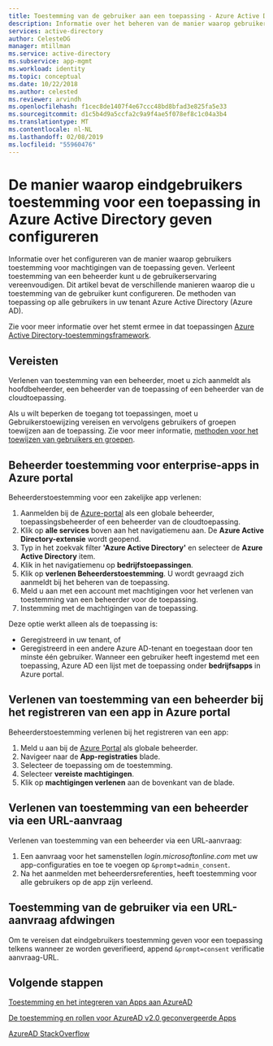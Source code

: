 ```yaml
---
title: Toestemming van de gebruiker aan een toepassing - Azure Active Directory configureren | Microsoft Docs
description: Informatie over het beheren van de manier waarop gebruikers toestemming voor machtigingen van de toepassing geven. Verleent toestemming van een beheerder kunt u de gebruikerservaring vereenvoudigen. Deze methoden zijn van toepassing op alle gebruikers in uw tenant Azure Active Directory (Azure AD).
services: active-directory
author: CelesteDG
manager: mtillman
ms.service: active-directory
ms.subservice: app-mgmt
ms.workload: identity
ms.topic: conceptual
ms.date: 10/22/2018
ms.author: celested
ms.reviewer: arvindh
ms.openlocfilehash: f1cec8de1407f4e67ccc48bd8bfad3e825fa5e33
ms.sourcegitcommit: d1c5b4d9a5ccfa2c9a9f4ae5f078ef8c1c04a3b4
ms.translationtype: MT
ms.contentlocale: nl-NL
ms.lasthandoff: 02/08/2019
ms.locfileid: "55960476"
---
```

# <a name="configure-the-way-end-users-consent-to-an-application-in-azure-active-directory"></a>De manier waarop eindgebruikers toestemming voor een toepassing in Azure Active Directory geven configureren
Informatie over het configureren van de manier waarop gebruikers toestemming voor machtigingen van de toepassing geven. Verleent toestemming van een beheerder kunt u de gebruikerservaring vereenvoudigen. Dit artikel bevat de verschillende manieren waarop die u toestemming van de gebruiker kunt configureren. De methoden van toepassing op alle gebruikers in uw tenant Azure Active Directory (Azure AD). 

Zie voor meer informatie over het stemt ermee in dat toepassingen [Azure Active Directory-toestemmingsframework](../develop/consent-framework.md).

## <a name="prerequisites"></a>Vereisten

Verlenen van toestemming van een beheerder, moet u zich aanmeldt als hoofdbeheerder, een beheerder van de toepassing of een beheerder van de cloudtoepassing.

Als u wilt beperken de toegang tot toepassingen, moet u Gebruikerstoewijzing vereisen en vervolgens gebruikers of groepen toewijzen aan de toepassing.  Zie voor meer informatie, [methoden voor het toewijzen van gebruikers en groepen](methods-for-assigning-users-and-groups.md).

## <a name="grant-admin-consent-to-enterprise-apps-in-the-azure-portal"></a>Beheerder toestemming voor enterprise-apps in Azure portal

Beheerderstoestemming voor een zakelijke app verlenen:

1. Aanmelden bij de [Azure-portal](https://portal.azure.com) als een globale beheerder, toepassingsbeheerder of een beheerder van de cloudtoepassing.
2. Klik op **alle services** boven aan het navigatiemenu aan. De **Azure Active Directory-extensie** wordt geopend.
3. Typ in het zoekvak filter **'Azure Active Directory'** en selecteer de **Azure Active Directory** item.
4. Klik in het navigatiemenu op **bedrijfstoepassingen**.
5. Klik op **verlenen Beheerderstoestemming**. U wordt gevraagd zich aanmeldt bij het beheren van de toepassing.
6. Meld u aan met een account met machtigingen voor het verlenen van toestemming van een beheerder voor de toepassing. 
7. Instemming met de machtigingen van de toepassing.

Deze optie werkt alleen als de toepassing is: 

- Geregistreerd in uw tenant, of
- Geregistreerd in een andere Azure AD-tenant en toegestaan door ten minste één gebruiker. Wanneer een gebruiker heeft ingestemd met een toepassing, Azure AD een lijst met de toepassing onder **bedrijfsapps** in Azure portal.

## <a name="grant-admin-consent-when-registering-an-app-in-the-azure-portal"></a>Verlenen van toestemming van een beheerder bij het registreren van een app in Azure portal

Beheerderstoestemming verlenen bij het registreren van een app: 

1. Meld u aan bij de [Azure Portal](https://portal.azure.com) als globale beheerder.
2. Navigeer naar de **App-registraties** blade.
3. Selecteer de toepassing om de toestemming.
4. Selecteer **vereiste machtigingen**.
5. Klik op **machtigingen verlenen** aan de bovenkant van de blade.


## <a name="grant-admin-consent-through-a-url-request"></a>Verlenen van toestemming van een beheerder via een URL-aanvraag

Verlenen van toestemming van een beheerder via een URL-aanvraag:

1. Een aanvraag voor het samenstellen *login.microsoftonline.com* met uw app-configuraties en toe te voegen op `&prompt=admin_consent`. 
2. Na het aanmelden met beheerdersreferenties, heeft toestemming voor alle gebruikers op de app zijn verleend.


## <a name="force-user-consent-through-a-url-request"></a>Toestemming van de gebruiker via een URL-aanvraag afdwingen

Om te vereisen dat eindgebruikers toestemming geven voor een toepassing telkens wanneer ze worden geverifieerd, append `&prompt=consent` verificatie aanvraag-URL.

## <a name="next-steps"></a>Volgende stappen

[Toestemming en het integreren van Apps aan AzureAD](../develop/quickstart-v1-integrate-apps-with-azure-ad.md)

[De toestemming en rollen voor AzureAD v2.0 geconvergeerde Apps](../develop/active-directory-v2-scopes.md)

[AzureAD StackOverflow](https://stackoverflow.com/questions/tagged/azure-active-directory)
